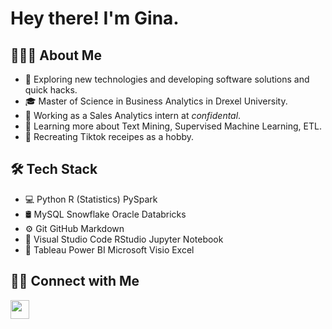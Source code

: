 # Hey there! I'm Gina.

## 👨🏻‍💻  About Me
* 🤔   Exploring new technologies and developing software solutions and quick hacks.
* 🎓   Master of Science in Business Analytics in Drexel University.
* 💼   Working as a Sales Analytics intern at *confidental*.
* 🌱   Learning more about Text Mining, Supervised Machine Learning, ETL.
* 🍲   Recreating Tiktok receipes as a hobby.

## 🛠  Tech Stack
* 💻   Python R (Statistics) PySpark
* 🛢    MySQL Snowflake Oracle Databricks
* ⚙️   Git GitHub Markdown
* 🔧   Visual Studio Code RStudio Jupyter Notebook
* 🎨   Tableau Power BI Microsoft Visio Excel

 
## 🤝🏻  Connect with Me
<a href="https://www.linkedin.com/in/gina-h-nguyen/" alt="Linkedin"><img src="https://github.com/nitish-awasthi/nitish-awasthi/blob/master/174857.png" height="30" width="30"></a>
